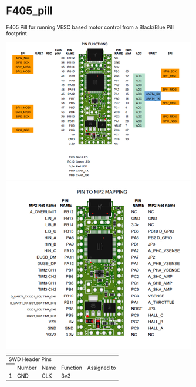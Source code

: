 # F405_pill
F405 Pill for running VESC based motor control from a Black/Blue Pill footprint

<img src="/pics/PIN_FUNCTIONS.png" alt="Roles of F405 pins" title="Roles of F405 pins">
<img src="/pics/PIN_MP2_MAPPING.png" alt="Pins to MP2 title="Pins to MP2">
<table>
  <tr>
    <td colspan="4">SWD Header Pins</td>
  </tr>
  <th>
    <td>Number</td>
    <td>Name</td>
    <td>Function</td>
    <td>Assigned to</td>
  </th>
  <tr>
    <td>1</td>
    <td>GND</td>
    <td>CLK</td>
    <td>3v3</td>
  </tr>
</table>
